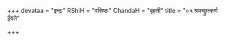 +++
devataa = "इन्द्रः"
RShiH = "वसिष्ठः"
ChandaH = "बृहती"
title = "०५ श्रवच्छ्रुत्कर्ण ईयते"

+++
